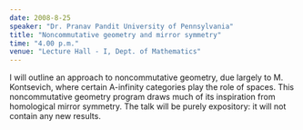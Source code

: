 ```yaml
---
date: 2008-8-25
speaker: "Dr. Pranav Pandit University of Pennsylvania"
title: "Noncommutative geometry and mirror symmetry"
time: "4.00 p.m."
venue: "Lecture Hall - I, Dept. of Mathematics"
---
```

I will outline an approach to noncommutative geometry, due largely to
M. Kontsevich, where certain A-infinity categories play the role of
spaces. This noncommutative geometry program draws much of its
inspiration from homological mirror symmetry. The talk will be purely
expository: it will not contain any new results.
